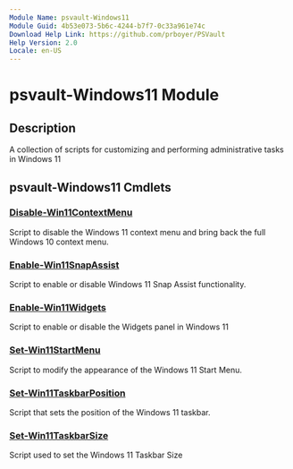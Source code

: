 ```yaml
---
Module Name: psvault-Windows11
Module Guid: 4b53e073-5b6c-4244-b7f7-0c33a961e74c
Download Help Link: https://github.com/prboyer/PSVault
Help Version: 2.0
Locale: en-US
---
```

# psvault-Windows11 Module
## Description
A collection of scripts for customizing and performing administrative tasks in Windows 11
## psvault-Windows11 Cmdlets
### [Disable-Win11ContextMenu](Docs/Disable-Win11ContextMenu.md)
Script to disable the Windows 11 context menu and bring back the full Windows 10 context menu.
### [Enable-Win11SnapAssist](Docs/Enable-Win11SnapAssist.md)
Script to enable or disable Windows 11 Snap Assist functionality.
### [Enable-Win11Widgets](Docs/Enable-Win11Widgets.md)
Script to enable or disable the Widgets panel in Windows 11
### [Set-Win11StartMenu](Docs/Set-Win11StartMenu.md)
Script to modify the appearance of the Windows 11 Start Menu.
### [Set-Win11TaskbarPosition](Docs/Set-Win11TaskbarPosition.md)
Script that sets the position of the Windows 11 taskbar.
### [Set-Win11TaskbarSize](Docs/Set-Win11TaskbarSize.md)
Script used to set the Windows 11 Taskbar Size
